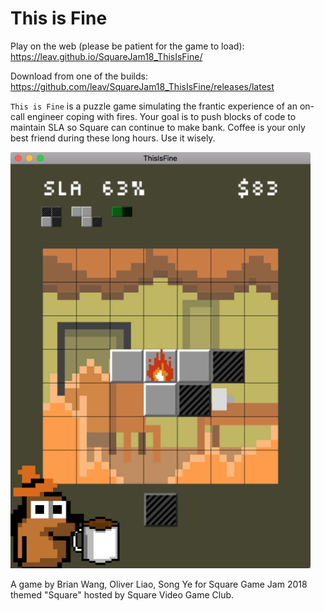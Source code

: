 # This is Fine

Play on the web (please be patient for the game to load): https://leav.github.io/SquareJam18_ThisIsFine/

Download from one of the builds: https://github.com/leav/SquareJam18_ThisIsFine/releases/latest

`This is Fine` is a puzzle game simulating the frantic experience of an on-call engineer coping with fires.  Your goal is to push blocks of code to maintain SLA so Square can continue to make bank.  Coffee is your only best friend during these long hours.  Use it wisely.

![Screenshot](/Screenshots/screenshot1_s.png)

A game by Brian Wang, Oliver Liao, Song Ye for Square Game Jam 2018 themed "Square" hosted by Square Video Game Club.
